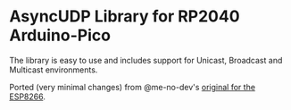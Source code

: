 # AsyncUDP Library for RP2040 Arduino-Pico

The library is easy to use and includes support for Unicast, Broadcast and Multicast environments.

Ported (very minimal changes) from @me-no-dev's [original for the ESP8266](https://github.com/me-no-dev/ESPAsyncUDP).
